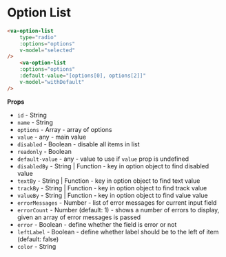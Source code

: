 # Option List

```html
<va-option-list
    type="radio"
    :options="options"
    v-model="selected"
/>
    <va-option-list
    :options="options"
    :default-value="[options[0], options[2]]"
    v-model="withDefault"
/>
```

**Props**
* `id` - String
* `name` - String
* `options` - Array - array of options
* `value` - any - main value
* `disabled` - Boolean - disable all items in list
* `readonly` - Boolean
* `default-value` - any - value to use if `value` prop is undefined
* `disabledBy` - String | Function - key in option object to find disabled value
* `textBy` - String | Function - key in option object to find text value
* `trackBy` - String | Function - key in option object to find track value
* `valueBy` - String | Function - key in option object to find value value
* `errorMessages` - Number - list of error messages for current input field
* `errorCount` - Number (default: 1) - shows a number of errors to display, given an array of error messages is passed
* `error` - Boolean - define whether the field is error or not
* `leftLabel` - Boolean - define whether label should be to the left of item (default: false)
* `color` - String

